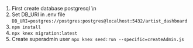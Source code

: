 1. First create database postgresql \n
2. Set DB_URI in .env file
```DB_URI=postgres://postgres:postgres@localhost:5432/artist_dashboard```
3. ``` npm install ```
4. ``` npx knex migration:latest ```
5. Create superadmin user 
``` npx knex seed:run --specific=createAdmin.js ```
